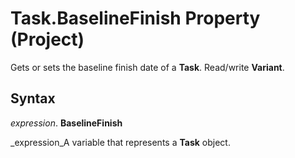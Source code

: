 
# Task.BaselineFinish Property (Project)

Gets or sets the baseline finish date of a  **Task**. Read/write  **Variant**.


## Syntax

 _expression_. **BaselineFinish**

 _expression_A variable that represents a  **Task** object.

